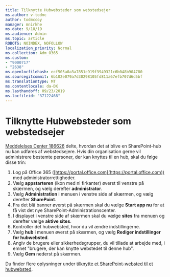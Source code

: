 ```yaml
---
title: Tilknytte Hubwebsteder som webstedsejer
ms.author: v-todmc
author: todmccoy
manager: mnirkhe
ms.date: 9/18/19
ms.audience: Admin
ms.topic: article
ROBOTS: NOINDEX, NOFOLLOW
localization_priority: Normal
ms.collection: Adm_O365
ms.custom:
- "9000717"
- "2638"
ms.openlocfilehash: ecf505a0a3a7851c919f3949321c6b048b904780
ms.sourcegitcommit: 6b102e079a7d30298105fd811a67efb707d6d5bf
ms.translationtype: MT
ms.contentlocale: da-DK
ms.lasthandoff: 09/23/2019
ms.locfileid: "37122468"
---
```

# <a name="associate-hub-sites-as-site-owner"></a>Tilknytte Hubwebsteder som webstedsejer

[Meddelelses Center 186626](https://admin.microsoft.com/Adminportal/Home?source=applauncher#/MessageCenter?id=MC186626) delte, hvordan det at blive en SharePoint-hub nu kan udføres af webstedsejere. Hvis din organisation gerne vil administrere bestemte personer, der kan knyttes til en hub, skal du følge disse trin: 

1. Log på Office 365 ([https://portal.office.com](https://portal.office.com)) med administratorrettigheder.
2. Vælg **appstarteren** (ikon med ni firkanter) øverst til venstre på skærmen, og vælg derefter **administrator**.
3. Vælg **Administration** i menuen i venstre side af skærmen, og vælg derefter **SharePoint**.
4. Fra det blå banner øverst på skærmen skal du vælge **Start app nu** for at få vist det nye SharePoint-Administrationscenter.
5. I displayet i venstre side af skærmen skal du vælge **sites** fra menuen og derefter vælge **aktive sites**.
6. Kontroller det hubwebsted, hvor du vil ændre indstillingerne.
7. Vælg **hub** i menuen øverst på skærmen, og vælg **Rediger indstillinger for hubwebsted**.
8. Angiv de brugere eller sikkerhedsgrupper, du vil tillade at arbejde med, i emnet "brugere, der kan knytte webstedet til denne hub".
9. Vælg **Gem** nederst på skærmen.

Du finder flere oplysninger under [tilknytte et SharePoint-websted til et hubwebsted](https://support.office.com/article/associate-a-sharepoint-site-with-a-hub-site-ae0009fd-af04-4d3d-917d-88edb43efc05). 